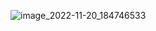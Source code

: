 ![image_2022-11-20_184746533](https://user-images.githubusercontent.com/118684017/202917587-51bc5669-ae64-4fa2-a802-a06ec1cdb093.png)
